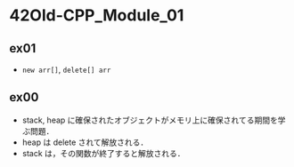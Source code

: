 # 42Old-CPP_Module_01

## ex01
- `new arr[]`, `delete[] arr`

## ex00
- stack, heap に確保されたオブジェクトがメモリ上に確保されてる期間を学ぶ問題．
- heap は delete されて解放される．
- stack は，その関数が終了すると解放される．
